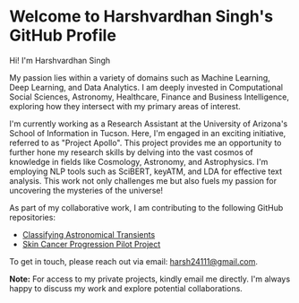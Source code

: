 # Welcome to Harshvardhan Singh's GitHub Profile

Hi! I'm Harshvardhan Singh

My passion lies within a variety of domains such as Machine Learning, Deep Learning, and Data Analytics. I am deeply invested in Computational Social Sciences, Astronomy, Healthcare, Finance and Business Intelligence, exploring how they intersect with my primary areas of interest.

I'm currently working as a Research Assistant at the University of Arizona's School of Information in Tucson. Here, I'm engaged in an exciting initiative, referred to as "Project Apollo". This project provides me an opportunity to further hone my research skills by delving into the vast cosmos of knowledge in fields like Cosmology, Astronomy, and Astrophysics. I'm employing NLP tools such as SciBERT, keyATM, and LDA for effective text analysis. This work not only challenges me but also fuels my passion for uncovering the mysteries of the universe!

As part of my collaborative work, I am contributing to the following GitHub repositories:

- [Classifying Astronomical Transients](https://github.com/astrochialinko/INFO523-Final-Project/tree/Harsh) 
- [Skin Cancer Progression Pilot Project](https://github.com/ISTA421INFO521/Skin-Cancer-Progression)


To get in touch, please reach out via email: harsh24111@gmail.com.

**Note:** For access to my private projects, kindly email me directly. I'm always happy to discuss my work and explore potential collaborations.
